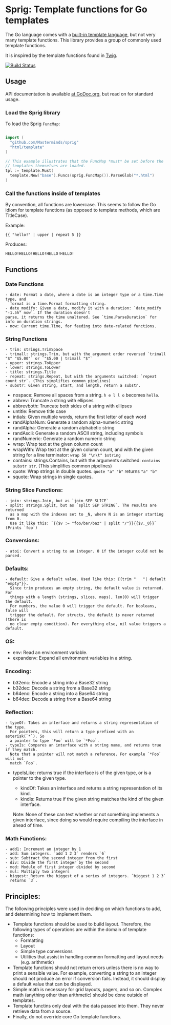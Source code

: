 # Sprig: Template functions for Go templates

The Go language comes with a [built-in template
language](http://golang.org/pkg/text/template/), but not
very many template functions. This library provides a group of commonly
used template functions.

It is inspired by the template functions found in
[Twig](http://twig.sensiolabs.org/documentation).

[![Build Status](https://travis-ci.org/Masterminds/sprig.svg?branch=master)](https://travis-ci.org/Masterminds/sprig)

## Usage

API documentation is available [at GoDoc.org](http://godoc.org/github.com/Masterminds/sprig), but
read on for standard usage.

### Load the Sprig library

To load the Sprig `FuncMap`:

```go

import (
  "github.com/Masterminds/sprig"
  "html/template"
)

// This example illustrates that the FuncMap *must* be set before the
// templates themselves are loaded.
tpl := template.Must(
  template.New("base").Funcs(sprig.FuncMap()).ParseGlob("*.html")
)


```

### Call the functions inside of templates

By convention, all functions are lowercase. This seems to follow the Go
idiom for template functions (as opposed to template methods, which are
TitleCase).


Example:

```
{{ "hello!" | upper | repeat 5 }}
```

Produces:

```
HELLO!HELLO!HELLO!HELLO!HELLO!
```

## Functions

### Date Functions

	- date: Format a date, where a date is an integer type or a time.Time type, and
	  format is a time.Format formatting string.
	- date_modify: Given a date, modify it with a duration: `date_modify "-1.5h" now`. If the duration doesn't
	parse, it returns the time unaltered. See `time.ParseDuration` for info on duration strings.
	- now: Current time.Time, for feeding into date-related functions.

### String Functions

	- trim: strings.TrimSpace
	- trimall: strings.Trim, but with the argument order reversed `trimall "$" "$5.00"` or `"$5.00 | trimall "$"`
	- upper: strings.ToUpper
	- lower: strings.ToLower
	- title: strings.Title
	- repeat: strings.Repeat, but with the arguments switched: `repeat count str`. (This simplifies common pipelines)
	- substr: Given string, start, and length, return a substr.
  - nospace: Remove all spaces from a string. `h e l l o` becomes
    `hello`.
  - abbrev: Truncate a string with ellipses
  - abbrevboth: Truncate both sides of a string with ellipses
  - untitle: Remove title case
  - intials: Given multiple words, return the first letter of each
    word
  - randAlphaNum: Generate a random alpha-numeric string
  - randAlpha: Generate a random alphabetic string
  - randAscii: Generate a random ASCII string, including symbols
  - randNumeric: Generate a random numeric string
  - wrap: Wrap text at the given column count
  - wrapWith: Wrap text at the given column count, and with the given
    string for a line terminator: `wrap 50 "\n\t" $string`
  - contains: strings.Contains, but with the arguments switched: `contains substr str`. (This simplifies common pipelines)
  - quote: Wrap strings in double quotes. `quote "a" "b"` returns `"a"
    "b"`
  - squote: Wrap strings in single quotes.

### String Slice Functions:

	- join: strings.Join, but as `join SEP SLICE`
	- split: strings.Split, but as `split SEP STRING`. The results are returned
	  as a map with the indexes set to _N, where N is an integer starting from 0.
	  Use it like this: `{{$v := "foo/bar/baz" | split "/"}}{{$v._0}}` (Prints `foo`)

### Conversions:

	- atoi: Convert a string to an integer. 0 if the integer could not be parsed.

### Defaults:

	- default: Give a default value. Used like this: {{trim "   "| default "empty"}}.
	  Since trim produces an empty string, the default value is returned. For
	  things with a length (strings, slices, maps), len(0) will trigger the default.
	  For numbers, the value 0 will trigger the default. For booleans, false will
	  trigger the default. For structs, the default is never returned (there is
	  no clear empty condition). For everything else, nil value triggers a default.

### OS:

  - env: Read an environment variable.
  - expandenv: Expand all environment variables in a string.

### Encoding:
  - b32enc: Encode a string into a Base32 string
  - b32dec: Decode a string from a Base32 string
  - b64enc: Encode a string into a Base64 string
  - b64dec: Decode a string from a Base64 string

### Reflection:

	- typeOf: Takes an interface and returns a string representation of the type.
	  For pointers, this will return a type prefixed with an asterisk(`*`). So
	  a pointer to type `Foo` will be `*Foo`.
	- typeIs: Compares an interface with a string name, and returns true if they match.
	  Note that a pointer will not match a reference. For example `*Foo` will not
	  match `Foo`.
  - typeIsLike: returns true if the interface is of the given type, or
    is a pointer to the given type.
	- kindOf: Takes an interface and returns a string representation of its kind.
	- kindIs: Returns true if the given string matches the kind of the given interface.

	Note: None of these can test whether or not something implements a given
	interface, since doing so would require compiling the interface in ahead of
	time.


### Math Functions:

	- add1: Increment an integer by 1
	- add: Sum integers. `add 1 2 3` renders `6`
	- sub: Subtract the second integer from the first
	- div: Divide the first integer by the second
	- mod: Module of first integer divided by second
	- mul: Multiply two integers
	- biggest: Return the biggest of a series of integers. `biggest 1 2 3`
	  returns `3`.


## Principles:

The following principles were used in deciding on which functions to add, and
determining how to implement them.

- Template functions should be used to build layout. Therefore, the following
  types of operations are within the domain of template functions:
  - Formatting
  - Layout
  - Simple type conversions
  - Utilities that assist in handling common formatting and layout needs (e.g. arithmetic)
- Template functions should not return errors unless there is no way to print
  a sensible value. For example, converting a string to an integer should not
  produce an error if conversion fails. Instead, it should display a default
  value that can be displayed.
- Simple math is necessary for grid layouts, pagers, and so on. Complex math
  (anything other than arithmetic) should be done outside of templates.
- Template functins only deal with the data passed into them. They never retrieve
  data from a source.
- Finally, do not override core Go template functions.
